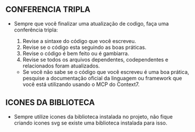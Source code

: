 ## **CONFERENCIA TRIPLA** 
 - Sempre que você finalizar uma atualização de codigo, faça uma conferência tripla:
   1. Revise a sintaxe do código que você escreveu.
   2. Revise se o código esta seguindo as boas práticas.
   3. Revise o código é bem feito ou é gambiarra.
   4. Revise se todos os arquivos dependentes, codependentes e relacionados foram atualizados.

    - Se você não sabe se o código que você escreveu é uma boa prática, pesquise a documentação oficial da linguagem ou framework que você está utilizando usando o MCP do Context7.

## **ICONES DA BIBLIOTECA**
 -  Sempre utilize icones da biblioteca instalada no projeto, não fique criando icones svg se existe uma biblioteca instalada para isso.